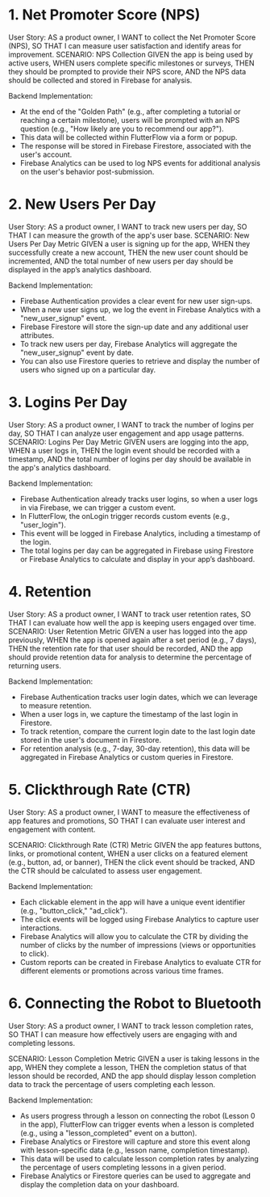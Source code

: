 # 1. Net Promoter Score (NPS)
User Story:
 AS a product owner,
 I WANT to collect the Net Promoter Score (NPS),
 SO THAT I can measure user satisfaction and identify areas for improvement.
SCENARIO: NPS Collection
 GIVEN the app is being used by active users,
 WHEN users complete specific milestones or surveys,
 THEN they should be prompted to provide their NPS score,
 AND the NPS data should be collected and stored in Firebase for analysis.

Backend Implementation:
- At the end of the "Golden Path" (e.g., after completing a tutorial or reaching a certain milestone), users will be prompted with an NPS question (e.g., "How likely are you to recommend our app?").
- This data will be collected within FlutterFlow via a form or popup.
- The response will be stored in Firebase Firestore, associated with the user's account.
- Firebase Analytics can be used to log NPS events for additional analysis on the user's behavior post-submission.

# 2. New Users Per Day
User Story:
 AS a product owner,
 I WANT to track new users per day,
 SO THAT I can measure the growth of the app's user base.
SCENARIO: New Users Per Day Metric
 GIVEN a user is signing up for the app,
 WHEN they successfully create a new account,
 THEN the new user count should be incremented,
 AND the total number of new users per day should be displayed in the app’s analytics dashboard.

Backend Implementation:
- Firebase Authentication provides a clear event for new user sign-ups.
- When a new user signs up, we log the event in Firebase Analytics with a "new_user_signup" event.
- Firebase Firestore will store the sign-up date and any additional user attributes.
- To track new users per day, Firebase Analytics will aggregate the "new_user_signup" event by date.
- You can also use Firestore queries to retrieve and display the number of users who signed up on a particular day.

# 3. Logins Per Day
User Story:
 AS a product owner,
 I WANT to track the number of logins per day,
 SO THAT I can analyze user engagement and app usage patterns.
SCENARIO: Logins Per Day Metric
 GIVEN users are logging into the app,
 WHEN a user logs in,
 THEN the login event should be recorded with a timestamp,
 AND the total number of logins per day should be available in the app's analytics dashboard.

Backend Implementation:
- Firebase Authentication already tracks user logins, so when a user logs in via Firebase, we can trigger a custom event.
- In FlutterFlow, the onLogin trigger records custom events (e.g., "user_login").
- This event will be logged in Firebase Analytics, including a timestamp of the login.
- The total logins per day can be aggregated in Firebase using Firestore or Firebase Analytics to calculate and display in your app’s dashboard.

# 4. Retention
User Story:
 AS a product owner,
 I WANT to track user retention rates,
 SO THAT I can evaluate how well the app is keeping users engaged over time.
SCENARIO: User Retention Metric
 GIVEN a user has logged into the app previously,
 WHEN the app is opened again after a set period (e.g., 7 days),
 THEN the retention rate for that user should be recorded,
 AND the app should provide retention data for analysis to determine the percentage of returning users.

Backend Implementation:
- Firebase Authentication tracks user login dates, which we can leverage to measure retention.
- When a user logs in, we capture the timestamp of the last login in Firestore.
- To track retention, compare the current login date to the last login date stored in the user's document in Firestore.
- For retention analysis (e.g., 7-day, 30-day retention), this data will be aggregated in Firebase Analytics or custom queries in Firestore.

# 5. Clickthrough Rate (CTR)
User Story:
AS a product owner,
I WANT to measure the effectiveness of app features and promotions,
SO THAT I can evaluate user interest and engagement with content.

SCENARIO: Clickthrough Rate (CTR) Metric
GIVEN the app features buttons, links, or promotional content,
WHEN a user clicks on a featured element (e.g., button, ad, or banner),
THEN the click event should be tracked,
AND the CTR should be calculated to assess user engagement.

Backend Implementation:
- Each clickable element in the app will have a unique event identifier (e.g., "button_click," "ad_click").
- The click events will be logged using Firebase Analytics to capture user interactions.
- Firebase Analytics will allow you to calculate the CTR by dividing the number of clicks by the number of impressions (views or opportunities to click).
- Custom reports can be created in Firebase Analytics to evaluate CTR for different elements or promotions across various time frames.

# 6. Connecting the Robot to Bluetooth
User Story:
AS a product owner,
I WANT to track lesson completion rates,
SO THAT I can measure how effectively users are engaging with and completing lessons.

SCENARIO: Lesson Completion Metric
GIVEN a user is taking lessons in the app,
WHEN they complete a lesson,
THEN the completion status of that lesson should be recorded,
AND the app should display lesson completion data to track the percentage of users completing each lesson.

Backend Implementation:
- As users progress through a lesson on connecting the robot (Lesson 0 in the app), FlutterFlow can trigger events when a lesson is completed (e.g., using a "lesson_completed" event on a button).
- Firebase Analytics or Firestore will capture and store this event along with lesson-specific data (e.g., lesson name, completion timestamp).
- This data will be used to calculate lesson completion rates by analyzing the percentage of users completing lessons in a given period.
- Firebase Analytics or Firestore queries can be used to aggregate and display the completion data on your dashboard.

